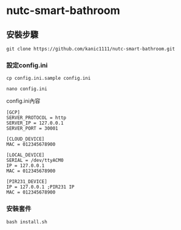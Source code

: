 # nutc-smart-bathroom

## 安裝步驟

```  
git clone https://github.com/kanic1111/nutc-smart-bathroom.git
```
### 設定config.ini
```
cp config.ini.sample config.ini

nano config.ini
```
config.ini內容

```
[GCP]
SERVER_PROTOCOL = http
SERVER_IP = 127.0.0.1
SERVER_PORT = 30001

[CLOUD_DEVICE]
MAC = 012345678900

[LOCAL_DEVICE]
SERIAL = /dev/ttyACM0
IP = 127.0.0.1    
MAC = 012345678900

[PIR231_DEVICE]
IP = 127.0.0.1 ;PIR231 IP
MAC = 012345678900
```
### 安裝套件

```
bash install.sh
```

